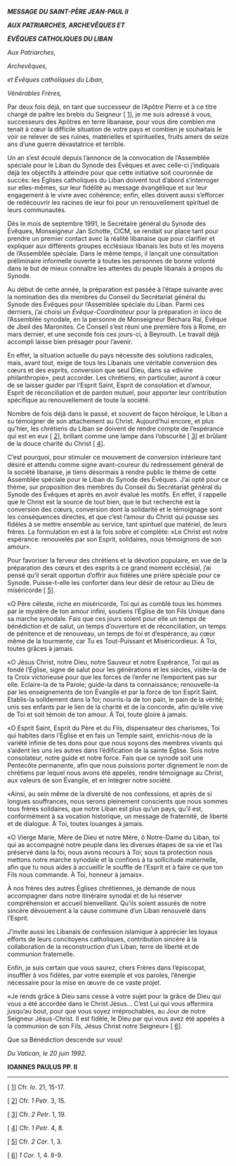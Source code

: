 ***MESSAGE DU SAINT-PÈRE JEAN-PAUL II***

***AUX PATRIARCHES, ARCHEVÊQUES ET***

***ÉVÊQUES CATHOLIQUES DU LIBAN***

*Aux Patriarches,*

*Archevêques,*

*et Évêques catholiques du Liban,*

*Vénérables Frères,*

Par deux fois déjà, en tant que successeur de l’Apôtre Pierre et à ce titre chargé de paître les brebis du Seigneur \[ [1](https://nfs.catholica.va/shares/export/mastersite_discof_new/Master_site/holy_father/john_paul_ii/speeches/1992/june/documents/hf_jp-ii_spe_19920620_libanesi_fr.html#_ftn1 "")\], je me suis adressé à vous, successeurs des Apôtres en terre libanaise, pour vous dire combien me tenait à cœur la difficile situation de votre pays et combien je souhaitais le voir se relever de ses ruines, matérielles et spirituelles, fruits amers de seize ans d’une guerre dévastatrice et terrible.

Un an s’est écoulé depuis l’annonce de la convocation de l’Assemblée spéciale pour le Liban du Synode des Évêques et avec celle-ci j’indiquais déjà les objectifs à atteindre pour que cette initiative soit couronnée de succès: les Églises catholiques du Liban doivent tout d’abord s’interroger sur elles-mêmes, sur leur fidélité au message évangélique et sur leur engagement à le vivre avec cohérence; enfin, elles doivent aussi s’efforcer de redécouvrir les racines de leur foi pour un renouvellement spirituel de leurs communautés.

Dès le mois de septembre 1991, le Secrétaire général du Synode des Évêques, Monseigneur Jan Schotte, CICM, se rendait sur place tant pour prendre un premier contact avec la réalité libanaise que pour clarifier et expliquer aux différents groupes ecclésiaux libanais les buts et les moyens de l’Assemblée spéciale. Dans le même temps, il lançait une consultation préliminaire informelle ouverte à toutes les personnes de bonne volonté dans le but de mieux connaître les attentes du peuple libanais à propos du Synode.

Au début de cette année, la préparation est passée à l’étape suivante avec la nomination des dix membres du Conseil du Secrétariat général du Synode des Évêques pour l’Assemblée spéciale du Liban. Parmi ces derniers, j’ai choisi un *Évêque-Coordinateur* pour la préparation *in loco* de l’Assemblée synodale, en la personne de Monseigneur Béchara Raï, Évêque de Jbeil des Maronites. Ce Conseil s’est réuni une première fois à Rome, en mars dernier, et une seconde fois ces jours-ci, à Beyrouth. Le travail déjà accompli laisse bien présager pour l’avenir.

En effet, la situation actuelle du pays nécessite des solutions radicales, mais, avant tout, exige de tous les Libanais une véritable conversion des cœurs et des esprits, conversion que seul Dieu, dans sa «divine philanthropie», peut accorder. Les chrétiens, en particulier, auront à cœur de se laisser guider par l’Esprit Saint, Esprit de consolation et d’amour, Esprit de réconciliation et de pardon mutuel, pour apporter leur contribution spécifique au renouvellement de toute la société.

Nombre de fois déjà dans le passé, et souvent de façon héroïque, le Liban a su témoigner de son attachement au Christ. Aujourd’hui encore, et plus qu’hier, les chrétiens du Liban se doivent de rendre compte de l’espérance qui est en eux \[ [2](https://nfs.catholica.va/shares/export/mastersite_discof_new/Master_site/holy_father/john_paul_ii/speeches/1992/june/documents/hf_jp-ii_spe_19920620_libanesi_fr.html#_ftn2 "")\], brillant comme une lampe dans l’obscurité \[ [3](https://nfs.catholica.va/shares/export/mastersite_discof_new/Master_site/holy_father/john_paul_ii/speeches/1992/june/documents/hf_jp-ii_spe_19920620_libanesi_fr.html#_ftn3 "")\] et brûlant de la douce charité du Christ \[ [4](https://nfs.catholica.va/shares/export/mastersite_discof_new/Master_site/holy_father/john_paul_ii/speeches/1992/june/documents/hf_jp-ii_spe_19920620_libanesi_fr.html#_ftn4 "")\].

C’est pourquoi, pour stimuler ce mouvement de conversion intérieure tant désiré et attendu comme signe avant-coureur du redressement général de la société libanaise, je tiens désormais à rendre public le thème de cette Assemblée spéciale pour le Liban du Synode des Évêques. J’ai opté pour ce thème, sur proposition des membres du Conseil du Secrétariat général du Synode des Évêques et après en avoir évalué les motifs. En effet, il rappelle que le Christ est la source de tout bien, que le but recherché est la conversion des cœurs, conversion dont la solidarité et le témoignage sont les conséquences directes, et que c’est l’amour du Christ qui pousse ses fidèles à se mettre ensemble au service, tant spirituel que matériel, de leurs frères. La formulation en est à la fois sobre et complète: «Le Christ est notre espérance: renouvelés par son Esprit, solidaires, nous témoignons de son amour».

Pour favoriser la ferveur des chrétiens et la dévotion populaire, en vue de la préparation des cœurs et des esprits à ce grand moment ecclésial, j’ai pensé qu’il serait opportun d’offrir aux fidèles une prière spéciale pour ce Synode. Puisse-t-elle les conforter dans leur désir de retour au Dieu de miséricorde \[ [5](https://nfs.catholica.va/shares/export/mastersite_discof_new/Master_site/holy_father/john_paul_ii/speeches/1992/june/documents/hf_jp-ii_spe_19920620_libanesi_fr.html#_ftn5 "")\].

«O Père céleste, riche en miséricorde, Toi qui as comblé tous les hommes par le mystère de ton amour infini, soutiens l’Église de ton Fils Unique dans sa marche synodale. Fais que ces jours soient pour elle un temps de bénédiction et de salut, un temps d’ouverture et de réconciliation, un temps de pénitence et de renouveau, un temps de foi et d’espérance, au cœur même de la tourmente, car Tu es Tout-Puissant et Miséricordieux. À Toi, toutes grâces à jamais.

«O Jésus Christ, notre Dieu, notre Sauveur et notre Espérance, Toi qui as fondé l’Église, signe de salut pour les générations et les siècles, visite-la de ta Croix victorieuse pour que les forces de l’enfer ne l’emportent pas sur elle. Eclaire-la de ta Parole; guide-la dans ta connaissance; renouvelle-la par les enseignements de ton Évangile et par la force de ton Esprit Saint. Etablis-la solidement dans la foi; nourris-la de ton pain, le pain de la vérité; unis ses enfants par le lien de la charité et de la concorde, afin qu’elle vive de Toi et soit témoin de ton amour. À Toi, toute gloire à jamais.

«O Esprit Saint, Esprit du Père et du Fils, dispensateur des charismes, Toi qui habites dans l’Église et en fais un Temple saint, enrichis-nous de la variété infinie de tes dons pour que nous soyons des membres vivants qui s’aident les uns les autres dans l’édification de la sainte Église. Sois notre consolateur, notre guide et notre force. Fais que ce synode soit une Pentecôte permanente, afin que nous puissions porter dignement le nom de chrétiens par lequel nous avons été appelés, rendre témoignage au Christ, aux valeurs de son Évangile, et en intégrer notre société.

«Ainsi, au sein même de la diversité de nos confessions, et après de si longues souffrances, nous serons pleinement conscients que nous sommes tous frères solidaires, que notre Liban est plus qu’un pays, qu’il est, conformément à sa vocation historique, un message de fraternité, de liberté et de dialogue. À Toi, toutes louanges à jamais.

«O Vierge Marie, Mère de Dieu et notre Mère, ô Notre-Dame du Liban, toi qui as accompagné notre peuple dans les diverses étapes de sa vie et l’as préservé dans la foi, nous avons recours à Toi; sous ta protection nous mettons notre marche synodale et la confions à ta sollicitude maternelle, afin que tu nous aides à accueillir le souffle de l’Esprit et à faire ce que ton Fils nous commande. À Toi, honneur à jamais».

À nos frères des autres Églises chrétiennes, je demande de nous accompagner dans notre itinéraire synodal et de lui réserver compréhension et accueil bienveillant. Qu’ils soient assurés de notre sincère dévouement à la cause commune d’un Liban renouvelé dans l’Esprit.

J’invite aussi les Libanais de confession islamique à apprécier les loyaux efforts de leurs concitoyens catholiques, contribution sincère à la collaboration de la reconstruction d’un Liban, terre de liberté et de communion fraternelle.

Enfin, je suis certain que vous saurez, chers Frères dans l’épiscopat, insuffler à vos fidèles, par votre exemple et vos paroles, l’énergie nécessaire pour la mise en œuvre de ce vaste projet.

«Je rends grâce à Dieu sans cesse à votre sujet pour la grâce de Dieu qui vous a été accordée dans le Christ Jésus... C’est Lui qui vous affermira jusqu’au bout, pour que vous soyez irréprochables, au Jour de notre Seigneur Jésus-Christ. Il est fidèle, le Dieu par qui vous avez été appelés à la communion de son Fils, Jésus Christ notre Seigneur» \[ [6](https://nfs.catholica.va/shares/export/mastersite_discof_new/Master_site/holy_father/john_paul_ii/speeches/1992/june/documents/hf_jp-ii_spe_19920620_libanesi_fr.html#_ftn6 "")\].

Que sa Bénédiction descende sur vous!

*Du Vatican, le 20 juin 1992.*

**IOANNES PAULUS PP. II**

* * *

\[ [1](https://nfs.catholica.va/shares/export/mastersite_discof_new/Master_site/holy_father/john_paul_ii/speeches/1992/june/documents/hf_jp-ii_spe_19920620_libanesi_fr.html#_ftnref1 "")\] Cfr. *Io*. 21, 15-17.

\[ [2](https://nfs.catholica.va/shares/export/mastersite_discof_new/Master_site/holy_father/john_paul_ii/speeches/1992/june/documents/hf_jp-ii_spe_19920620_libanesi_fr.html#_ftnref2 "")\] Cfr. *1 Petr*. 3, 15.

\[ [3](https://nfs.catholica.va/shares/export/mastersite_discof_new/Master_site/holy_father/john_paul_ii/speeches/1992/june/documents/hf_jp-ii_spe_19920620_libanesi_fr.html#_ftnref3 "")\] Cfr. *2 Petr*. 1, 19.

\[ [4](https://nfs.catholica.va/shares/export/mastersite_discof_new/Master_site/holy_father/john_paul_ii/speeches/1992/june/documents/hf_jp-ii_spe_19920620_libanesi_fr.html#_ftnref4 "")\] Cfr. *1 Petr*. 4, 8.

\[ [5](https://nfs.catholica.va/shares/export/mastersite_discof_new/Master_site/holy_father/john_paul_ii/speeches/1992/june/documents/hf_jp-ii_spe_19920620_libanesi_fr.html#_ftnref5 "")\] Cfr. *2 Cor*. 1, 3.

\[ [6](https://nfs.catholica.va/shares/export/mastersite_discof_new/Master_site/holy_father/john_paul_ii/speeches/1992/june/documents/hf_jp-ii_spe_19920620_libanesi_fr.html#_ftnref6 "")\] *1 Cor*. 1, 4. 8-9.